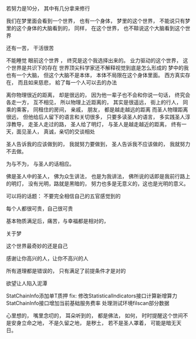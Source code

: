 # 




若努力是10分， 其中有几分拿来修行








我们在梦里面会看到一个世界， 也有一个身体， 梦里的这个世界， 不能说只有梦里的这个身体的大脑看到的， 同样， 在这个世界， 也不鞥说这个大脑看到这个世界


还有一苦， 干活很苦

不能睡觉
    眼前这个世界 ， 终究是这个我选择出来的。
       业力驱动的这个世界， 
       这个世界是共识下的存在
       世界顶尖科学家还不解释视觉到底是怎么形成的
       梦中的我也有一个大脑， 但这个大脑不是本体， 本体不局限在这个身体里面。 
       西方真实存在， 而且如来慈悲， 給了每一个人可以去的办法
       
       
       
离你物理很近的距离， 却是很远的， 因为他一辈子也不会和你说一句话， 终究会各走一方， 互不相见， 所以物理上近距离的， 其实是很遥远， 街上的行人， 同乘的乘客， 同租住的房间， 亲戚， 朋友， 都是越走越远的距离
而圣人物理距离很远， 但他给后人留下的语言和关切很多， 只要多读圣人的语言， 多实践圣人淳淳教导， 走圣人走过的路， 圣人给了明灯， 与圣人是越走越近的距离， 终有一天，面见圣人， 真诚，亲切的交谈相处

圣人告诉我的应该做到的， 我就努力要做到， 
圣人告诉我不应该做的， 我就努力不去做。 

为与不为， 与圣人的话相应。

佛是圣人中的圣人， 佛为众生讲法， 也是为我讲法， 佛所说的话即是我前行路上的明灯， 没有光明，路就是黑暗的， 努力也多是无意义的，这也是光明的意义。 


可以将的话题： 
不要完全相信自己的五官感觉到的

每个人都很可贵，自己很可贵

基本物质满足后，痛苦，与幸福都是相对的， 

关于梦

这个世界最奇妙的还是自己

感谢让你高兴的人，让你不高兴的人

所有道理都是错误的， 只有满足了前提条件才是对的

欲望让人陷入泥潭
 
 
StatChainInfo添加单T质押
fix: 修改StatisticalIndicators接口计算新增算力
StatChainInfo接口增加当前基础服务费率
处理测试环境filscan部分数据

心里想的， 嘴里念叨的， 耳朵听到的， 都是佛法， 如何， 时时提醒这个世间不是安身立命之地， 不是久留之地， 是秽土， 若不是圣人罩着， 可能是暗无天日。 
 
 
 